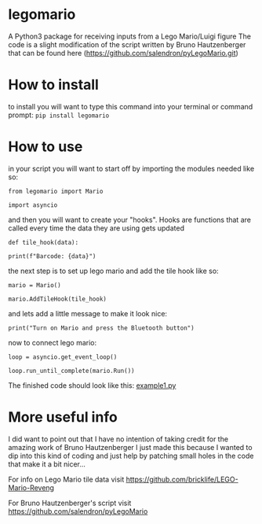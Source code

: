# legomario
A Python3 package for receiving inputs from a Lego Mario/Luigi figure
The code is a slight modification of the script written by Bruno Hautzenberger that can be found here (https://github.com/salendron/pyLegoMario.git)

# How to install
to install you will want to type this command into your terminal or command prompt:
`pip install legomario`

# How to use
in your script you will want to start off by importing the modules needed like so:

`from legomario import Mario`

`import asyncio`

and then you will want to create your "hooks". Hooks are functions that are called every time the data they are using gets updated

`def tile_hook(data):`

`print(f"Barcode: {data}")`

the next step is to set up lego mario and add the tile hook like so:

`mario = Mario()`

`mario.AddTileHook(tile_hook)`

and lets add a little message to make it look nice:

`print("Turn on Mario and press the Bluetooth button")`

now to connect lego mario:

`loop = asyncio.get_event_loop()`

`loop.run_until_complete(mario.Run())`

The finished code should look like this:
[example1.py](https://github.com/ShadowFire5650/legomario/blob/main/legomario/example1.py)

# More useful info
I did want to point out that I have no intention of taking credit for the amazing work of Bruno Hautzenberger I just made this because I wanted to dip into 
this kind of coding and just help by patching small holes in the code that make it a bit nicer...

For info on Lego Mario tile data visit https://github.com/bricklife/LEGO-Mario-Reveng

For Bruno Hautzenberger's script visit https://github.com/salendron/pyLegoMario
